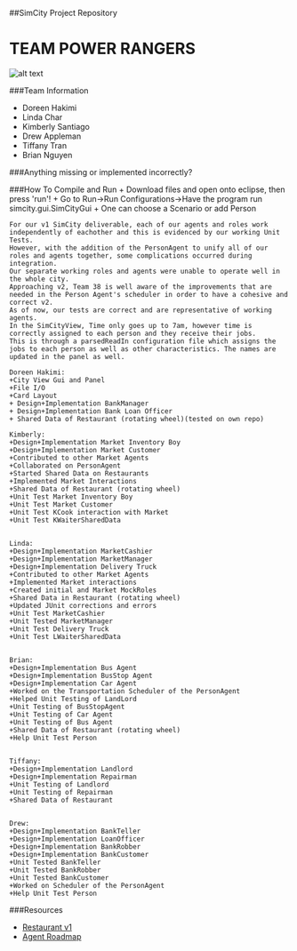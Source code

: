 ##SimCity Project Repository

# TEAM POWER RANGERS
![alt text](http://in10words.files.wordpress.com/2013/08/mmpr_rangers.jpg "Team Power Ranger")


###Team Information
  + Doreen Hakimi
  + Linda Char
  + Kimberly Santiago
  + Drew Appleman
  + Tiffany Tran
  + Brian Nguyen 
  
###Anything missing or implemented incorrectly?
	


###How To Compile and Run
	+ Download files and open onto eclipse, then press 'run'!
	+ Go to Run->Run Configurations->Have the program run simcity.gui.SimCityGui
	+ One can choose a Scenario or add Person
	

	For our v1 SimCity deliverable, each of our agents and roles work independently of eachother and this is evidenced by our working Unit Tests. 
	However, with the addition of the PersonAgent to unify all of our roles and agents together, some complications occurred during integration. 
	Our separate working roles and agents were unable to operate well in the whole city. 
	Approaching v2, Team 38 is well aware of the improvements that are needed in the Person Agent's scheduler in order to have a cohesive and correct v2.  
	As of now, our tests are correct and are representative of working agents. 
	In the SimCityView, Time only goes up to 7am, however time is correctly assigned to each person and they receive their jobs.  
	This is through a parsedReadIn configuration file which assigns the jobs to each person as well as other characteristics. The names are updated in the panel as well.  
	
	Doreen Hakimi:
	+City View Gui and Panel
	+File I/O
	+Card Layout
	+ Design+Implementation BankManager
	+ Design+Implementation Bank Loan Officer
	+ Shared Data of Restaurant (rotating wheel)(tested on own repo)
	
	Kimberly:
	+Design+Implementation Market Inventory Boy
	+Design+Implementation Market Customer
	+Contributed to other Market Agents 
	+Collaborated on PersonAgent
	+Started Shared Data on Restaurants
	+Implemented Market Interactions
	+Shared Data of Restaurant (rotating wheel)
	+Unit Test Market Inventory Boy
	+Unit Test Market Customer
	+Unit Test KCook interaction with Market
	+Unit Test KWaiterSharedData 

	
	Linda:
	+Design+Implementation MarketCashier 
	+Design+Implementation MarketManager
	+Design+Implementation Delivery Truck
	+Contributed to other Market Agents
	+Implemented Market interactions
	+Created initial and Market MockRoles
	+Shared Data in Restaurant (rotating wheel)
	+Updated JUnit corrections and errors
	+Unit Test MarketCashier 
	+Unit Tested MarketManager
	+Unit Test Delivery Truck
	+Unit Test LWaiterSharedData
	

	Brian:
	+Design+Implementation Bus Agent
	+Design+Implementation BusStop Agent
	+Design+Implementation Car Agent
	+Worked on the Transportation Scheduler of the PersonAgent
	+Helped Unit Testing of LandLord
	+Unit Testing of BusStopAgent
	+Unit Testing of Car Agent
	+Unit Testing of Bus Agent
	+Shared Data of Restaurant (rotating wheel)
	+Help Unit Test Person
	
	
	Tiffany:
	+Design+Implementation Landlord 
	+Design+Implementation Repairman 
	+Unit Testing of Landlord
	+Unit Testing of Repairman 
	+Shared Data of Restaurant
	
	
	Drew:
	+Design+Implementation BankTeller
	+Design+Implementation LoanOfficer
	+Design+Implementation BankRobber
	+Design+Implementation BankCustomer
	+Unit Tested BankTeller
	+Unit Tested BankRobber
	+Unit Tested BankCustomer
	+Worked on Scheduler of the PersonAgent
	+Help Unit Test Person
	
	
	
	
	
	
	
###Resources
  + [Restaurant v1](http://www-scf.usc.edu/~csci201/readings/restaurant-v1.html)
  + [Agent Roadmap](http://www-scf.usc.edu/~csci201/readings/agent-roadmap.html)
